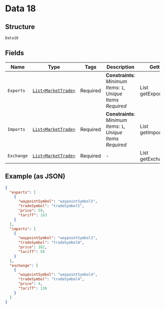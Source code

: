 
# Data 18

## Structure

`Data18`

## Fields

| Name | Type | Tags | Description | Getter | Setter |
|  --- | --- | --- | --- | --- | --- |
| `Exports` | [`List<MarketTrade>`](../../doc/models/market-trade.md) | Required | **Constraints**: *Minimum Items*: `1`, *Unique Items Required* | List<MarketTrade> getExports() | setExports(List<MarketTrade> exports) |
| `Imports` | [`List<MarketTrade>`](../../doc/models/market-trade.md) | Required | **Constraints**: *Minimum Items*: `1`, *Unique Items Required* | List<MarketTrade> getImports() | setImports(List<MarketTrade> imports) |
| `Exchange` | [`List<MarketTrade>`](../../doc/models/market-trade.md) | Required | - | List<MarketTrade> getExchange() | setExchange(List<MarketTrade> exchange) |

## Example (as JSON)

```json
{
  "exports": [
    {
      "waypointSymbol": "waypointSymbol5",
      "tradeSymbol": "tradeSymbol5",
      "price": 59,
      "tariff": 183
    }
  ],
  "imports": [
    {
      "waypointSymbol": "waypointSymbol2",
      "tradeSymbol": "tradeSymbol8",
      "price": 182,
      "tariff": 50
    }
  ],
  "exchange": [
    {
      "waypointSymbol": "waypointSymbol4",
      "tradeSymbol": "tradeSymbol4",
      "price": 4,
      "tariff": 136
    }
  ]
}
```

